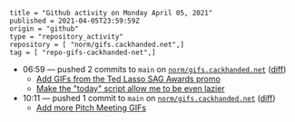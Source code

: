 ```
title = "Github activity on Monday April 05, 2021"
published = 2021-04-05T23:59:59Z
origin = "github"
type = "repository_activity"
repository = [ "norm/gifs.cackhanded.net",]
tag = [ "repo-gifs-cackhanded-net",]
```

* 06:59 — pushed 2 commits to `main` on [`norm/gifs.cackhanded.net`](https://github.com/norm/gifs.cackhanded.net) ([diff](https://github.com/norm/gifs.cackhanded.net/compare/6ea13c7876cd98be21557a4e7a5aa3fffe6a5cd1..da55a92f4327a422591adecf874ea0c2d1854981))
  * [Add GIFs from the Ted Lasso SAG Awards promo](https://github.com/norm/gifs.cackhanded.net/commit/a02ec8efc0370fe5531a3f115a0528addacfde1b)
  * [Make the "today" script allow me to be even lazier](https://github.com/norm/gifs.cackhanded.net/commit/da55a92f4327a422591adecf874ea0c2d1854981)
* 10:11 — pushed 1 commit to `main` on [`norm/gifs.cackhanded.net`](https://github.com/norm/gifs.cackhanded.net) ([diff](https://github.com/norm/gifs.cackhanded.net/compare/da55a92f4327a422591adecf874ea0c2d1854981..783df2268a287ae4f9194c46565925e0dc5f0989))
  * [Add more Pitch Meeting GIFs](https://github.com/norm/gifs.cackhanded.net/commit/783df2268a287ae4f9194c46565925e0dc5f0989)
